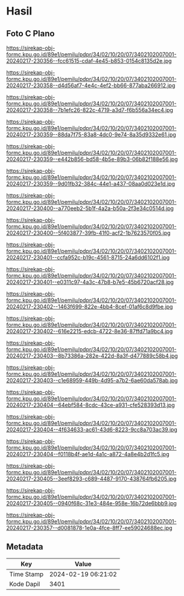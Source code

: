 # Hasil

## Foto C Plano

https://sirekap-obj-formc.kpu.go.id/89e1/pemilu/pdpr/34/02/10/20/07/3402102007001-20240217-230356--fcc61515-cdaf-4e45-b853-0154c8135d2e.jpg

https://sirekap-obj-formc.kpu.go.id/89e1/pemilu/pdpr/34/02/10/20/07/3402102007001-20240217-230358--d4d56af7-4e4c-4ef2-bb66-877aba266912.jpg

https://sirekap-obj-formc.kpu.go.id/89e1/pemilu/pdpr/34/02/10/20/07/3402102007001-20240217-230358--7b1efc26-822c-4719-a3d7-f6b556a34ec4.jpg

https://sirekap-obj-formc.kpu.go.id/89e1/pemilu/pdpr/34/02/10/20/07/3402102007001-20240217-230359--88da7f75-83a8-4dc0-9e74-8a35d9332e61.jpg

https://sirekap-obj-formc.kpu.go.id/89e1/pemilu/pdpr/34/02/10/20/07/3402102007001-20240217-230359--e442b856-bd58-4b5e-89b3-06b82f188e56.jpg

https://sirekap-obj-formc.kpu.go.id/89e1/pemilu/pdpr/34/02/10/20/07/3402102007001-20240217-230359--9d01fb32-384c-44e1-a437-08aa0d023e1d.jpg

https://sirekap-obj-formc.kpu.go.id/89e1/pemilu/pdpr/34/02/10/20/07/3402102007001-20240217-230400--a770eeb2-5b1f-4a2a-b50a-2f3e34c0514d.jpg

https://sirekap-obj-formc.kpu.go.id/89e1/pemilu/pdpr/34/02/10/20/07/3402102007001-20240217-230400--5f403877-39fb-41f0-acf2-1b7623570f05.jpg

https://sirekap-obj-formc.kpu.go.id/89e1/pemilu/pdpr/34/02/10/20/07/3402102007001-20240217-230401--ccfa952c-b19c-4561-8715-24a6dd6102f1.jpg

https://sirekap-obj-formc.kpu.go.id/89e1/pemilu/pdpr/34/02/10/20/07/3402102007001-20240217-230401--e0311c97-4a3c-47b8-b7e5-45b6720acf28.jpg

https://sirekap-obj-formc.kpu.go.id/89e1/pemilu/pdpr/34/02/10/20/07/3402102007001-20240217-230402--1463f699-822e-4bb4-8cef-01af6c8d9fbe.jpg

https://sirekap-obj-formc.kpu.go.id/89e1/pemilu/pdpr/34/02/10/20/07/3402102007001-20240217-230402--616e2215-edcb-4722-8e36-87ffd71a9bc4.jpg

https://sirekap-obj-formc.kpu.go.id/89e1/pemilu/pdpr/34/02/10/20/07/3402102007001-20240217-230403--8b73386a-282e-422d-8a3f-d477889c58b4.jpg

https://sirekap-obj-formc.kpu.go.id/89e1/pemilu/pdpr/34/02/10/20/07/3402102007001-20240217-230403--c1e68959-449b-4d95-a7b2-6ae60da578ab.jpg

https://sirekap-obj-formc.kpu.go.id/89e1/pemilu/pdpr/34/02/10/20/07/3402102007001-20240217-230404--64ebf584-8cdc-43ce-a931-cfe528393d13.jpg

https://sirekap-obj-formc.kpu.go.id/89e1/pemilu/pdpr/34/02/10/20/07/3402102007001-20240217-230404--4f634633-ac61-43d6-8223-9cc8a703ac39.jpg

https://sirekap-obj-formc.kpu.go.id/89e1/pemilu/pdpr/34/02/10/20/07/3402102007001-20240217-230404--f0118b4f-ae1d-4a1c-a872-4a8e4b2d1fc5.jpg

https://sirekap-obj-formc.kpu.go.id/89e1/pemilu/pdpr/34/02/10/20/07/3402102007001-20240217-230405--3eef8293-c689-4487-9170-438764fb6205.jpg

https://sirekap-obj-formc.kpu.go.id/89e1/pemilu/pdpr/34/02/10/20/07/3402102007001-20240217-230405--0940f68c-31e3-484e-958e-16b72de6bbb9.jpg

https://sirekap-obj-formc.kpu.go.id/89e1/pemilu/pdpr/34/02/10/20/07/3402102007001-20240217-230357--d0081878-1e0a-4fce-8ff7-ee59024688ec.jpg


## Metadata

| Key        | Value               |
| ---------- | ------------------- |
| Time Stamp | 2024-02-19 06:21:02 |
| Kode Dapil | 3401                |



